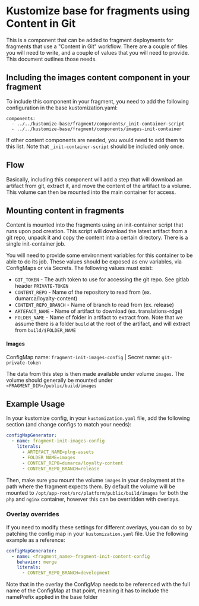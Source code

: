 # Kustomize base for fragments using Content in Git

This is a component that can be added to fragment deployments for fragments that use a "Content in Git"
workflow. There are a couple of files you will need to write, and a couple of values that you will need
to provide. This document outlines those needs.

## Including the images content component in your fragment
To include this component in your fragment, you need to add the following configuration in the base kustomization.yaml:

```
components:
  - ../../kustomize-base/fragment/components/_init-container-script
  - ../../kustomize-base/fragment/components/images-init-container
```

If other content components are needed, you would need to add them to this list. Note that `_init-container-script` should be included only once.

## Flow
Basically, including this component will add a step that will download an artifact from git, extract it, and move the content of the artifact to a volume. This volume can then be mounted into the main container for access.

## Mounting content in fragments
Content is mounted into the fragments using an init-container script that runs upon pod creation. This script
will download the latest artifact from a git repo, unpack it and copy the content into a certain directory. 
There is a single init-container job.

You will need to provide some environment variables for this container to be able to do its job. These values 
should be exposed as env variables, via ConfigMaps or via Secrets. The following values must exist:
* `GIT_TOKEN` - The auth token to use for accessing the git repo. See gitlab header `PRIVATE-TOKEN`
* `CONTENT_REPO` - Name of the repository to read from  (ex. dumarca/loyalty-content)
* `CONTENT_REPO_BRANCH` - Name of branch to read from (ex. release)
* `ARTEFACT_NAME` - Name of artifact to download (ex. translations-rdge)
* `FOLDER_NAME` - Name of folder in artifact to extract from. Note that we assume there is a folder `build` at the root of the artifact, and will extract from `build/$FOLDER_NAME`

#### Images 
ConfigMap name: `fragment-init-images-config` | Secret name: `git-private-token`

The data from this step is then made available under volume `images`. The volume should generally be mounted
under `<FRAGMENT_DIR>/public/build/images`

## Example Usage
In your kustomize config, in your `kustomization.yaml` file, add the following section (and change configs to match your needs):
```yaml
configMapGenerator:
  - name: fragment-init-images-config
    literals:
      - ARTEFACT_NAME=plng-assets
      - FOLDER_NAME=images
      - CONTENT_REPO=dumarca/loyalty-content
      - CONTENT_REPO_BRANCH=release
```
Then, make sure you mount the volume `images` in your deployment at the path where the fragment expects them. By default the volume will be mounted to `/opt/app-root/src/platform/public/build/images` for both the `php` and `nginx` container, however this can be overridden with overlays.

### Overlay overrides
If you need to modify these settings for different overlays, you can do so by patching the config map in your `kustomization.yaml` file. Use the following example as a reference:
```yaml
configMapGenerator:
  - name: <fragment_name>-fragment-init-content-config
    behavior: merge
    literals:
      - CONTENT_REPO_BRANCH=development
```

Note that in the overlay the ConfigMap needs to be referenced with the full name of the ConfigMap at that point, meaning it has to include the namePrefix applied in the base folder
